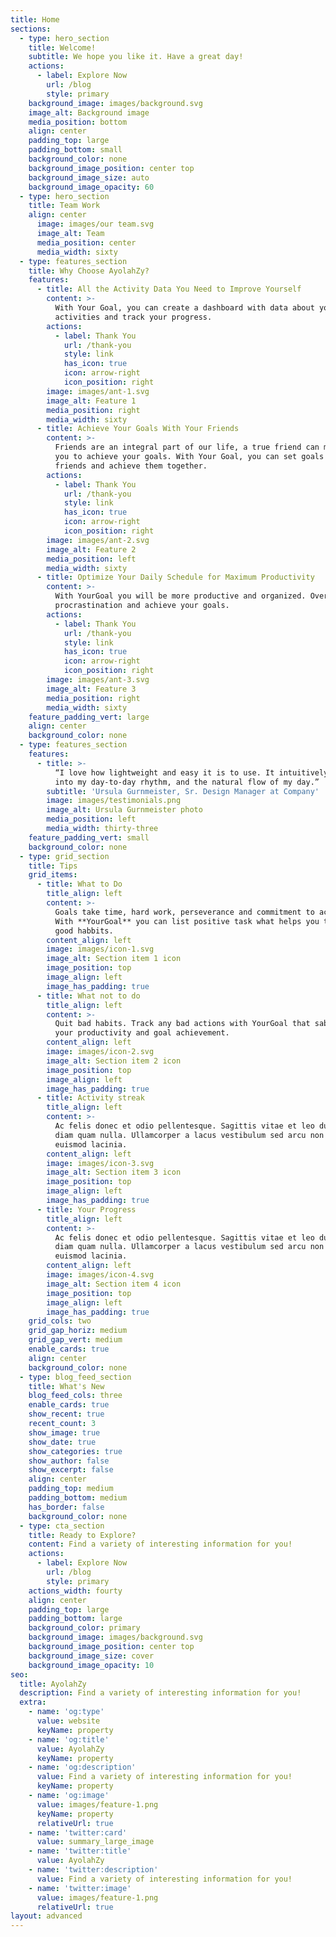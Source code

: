 ```yaml
---
title: Home
sections:
  - type: hero_section
    title: Welcome!
    subtitle: We hope you like it. Have a great day!
    actions:
      - label: Explore Now
        url: /blog
        style: primary
    background_image: images/background.svg
    image_alt: Background image
    media_position: bottom
    align: center
    padding_top: large
    padding_bottom: small
    background_color: none
    background_image_position: center top
    background_image_size: auto
    background_image_opacity: 60
  - type: hero_section
    title: Team Work
    align: center
      image: images/our team.svg
      image_alt: Team 
      media_position: center
      media_width: sixty
  - type: features_section
    title: Why Choose AyolahZy?
    features:
      - title: All the Activity Data You Need to Improve Yourself
        content: >-
          With Your Goal, you can create a dashboard with data about your
          activities and track your progress.
        actions:
          - label: Thank You
            url: /thank-you
            style: link
            has_icon: true
            icon: arrow-right
            icon_position: right
        image: images/ant-1.svg
        image_alt: Feature 1 
        media_position: right
        media_width: sixty
      - title: Achieve Your Goals With Your Friends
        content: >-
          Friends are an integral part of our life, a true friend can motivate
          you to achieve your goals. With Your Goal, you can set goals with your
          friends and achieve them together.
        actions:
          - label: Thank You
            url: /thank-you
            style: link
            has_icon: true
            icon: arrow-right
            icon_position: right
        image: images/ant-2.svg
        image_alt: Feature 2 
        media_position: left
        media_width: sixty
      - title: Optimize Your Daily Schedule for Maximum Productivity
        content: >-
          With YourGoal you will be more productive and organized. Overcome
          procrastination and achieve your goals.
        actions:
          - label: Thank You
            url: /thank-you
            style: link
            has_icon: true
            icon: arrow-right
            icon_position: right
        image: images/ant-3.svg
        image_alt: Feature 3 
        media_position: right
        media_width: sixty
    feature_padding_vert: large
    align: center
    background_color: none
  - type: features_section
    features:
      - title: >-
          “I love how lightweight and easy it is to use. It intuitively builds
          into my day-to-day rhythm, and the natural flow of my day.”
        subtitle: 'Ursula Gurnmeister, Sr. Design Manager at Company'
        image: images/testimonials.png
        image_alt: Ursula Gurnmeister photo
        media_position: left
        media_width: thirty-three
    feature_padding_vert: small
    background_color: none
  - type: grid_section
    title: Tips
    grid_items:
      - title: What to Do
        title_align: left
        content: >-
          Goals take time, hard work, perseverance and commitment to achieve it.
          With **YourGoal** you can list positive task what helps you to create
          good habbits.
        content_align: left
        image: images/icon-1.svg
        image_alt: Section item 1 icon
        image_position: top
        image_align: left
        image_has_padding: true
      - title: What not to do
        title_align: left
        content: >-
          Quit bad habits. Track any bad actions with YourGoal that sabotage
          your productivity and goal achievement.
        content_align: left
        image: images/icon-2.svg
        image_alt: Section item 2 icon
        image_position: top
        image_align: left
        image_has_padding: true
      - title: Activity streak
        title_align: left
        content: >-
          Ac felis donec et odio pellentesque. Sagittis vitae et leo duis ut
          diam quam nulla. Ullamcorper a lacus vestibulum sed arcu non odio
          euismod lacinia.
        content_align: left
        image: images/icon-3.svg
        image_alt: Section item 3 icon
        image_position: top
        image_align: left
        image_has_padding: true
      - title: Your Progress
        title_align: left
        content: >-
          Ac felis donec et odio pellentesque. Sagittis vitae et leo duis ut
          diam quam nulla. Ullamcorper a lacus vestibulum sed arcu non odio
          euismod lacinia.
        content_align: left
        image: images/icon-4.svg
        image_alt: Section item 4 icon
        image_position: top
        image_align: left
        image_has_padding: true
    grid_cols: two
    grid_gap_horiz: medium
    grid_gap_vert: medium
    enable_cards: true
    align: center
    background_color: none
  - type: blog_feed_section
    title: What's New
    blog_feed_cols: three
    enable_cards: true
    show_recent: true
    recent_count: 3
    show_image: true
    show_date: true
    show_categories: true
    show_author: false
    show_excerpt: false
    align: center
    padding_top: medium
    padding_bottom: medium
    has_border: false
    background_color: none
  - type: cta_section
    title: Ready to Explore?
    content: Find a variety of interesting information for you!
    actions:
      - label: Explore Now
        url: /blog
        style: primary
    actions_width: fourty
    align: center
    padding_top: large
    padding_bottom: large
    background_color: primary
    background_image: images/background.svg
    background_image_position: center top
    background_image_size: cover
    background_image_opacity: 10
seo:
  title: AyolahZy
  description: Find a variety of interesting information for you!
  extra:
    - name: 'og:type'
      value: website
      keyName: property
    - name: 'og:title'
      value: AyolahZy
      keyName: property
    - name: 'og:description'
      value: Find a variety of interesting information for you!
      keyName: property
    - name: 'og:image'
      value: images/feature-1.png
      keyName: property
      relativeUrl: true
    - name: 'twitter:card'
      value: summary_large_image
    - name: 'twitter:title'
      value: AyolahZy
    - name: 'twitter:description'
      value: Find a variety of interesting information for you!
    - name: 'twitter:image'
      value: images/feature-1.png
      relativeUrl: true
layout: advanced
---
```

